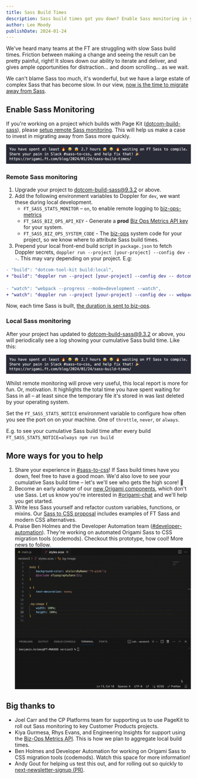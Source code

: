 ```yaml
---
title: Sass Build Times
description: Sass build times got you down? Enable Sass monitoring in your project and let us know.
author: Lee Moody
publishDate: 2024-01-24
---
```


We've heard many teams at the FT are struggling with slow Sass build times. Friction between making a change and seeing the result can be pretty painful, right! It slows down our ability to iterate and deliver, and gives ample opportunities for distraction... and doom scrolling... as we wait.

We can't blame Sass too much, it's wonderful, but we have a large estate of complex Sass that has become slow. In our view, [now is the time to migrate away from Sass](https://docs.google.com/document/d/1RuGduWdX0zGsgsp9C7lIhXgqEia6sWK900_3XVwYDIM/edit#heading=h.1f3yolavobef).

## Enable Sass Monitoring

If you're working on a project which builds with Page Kit ([dotcom-build-sass](https://github.com/Financial-Times/dotcom-page-kit)), please [setup remote Sass monitoring](#remote-sass-monitoring). This will help us make a case to invest in migrating away from Sass more quickly.

![A console log within a terminal, sharing that the person has in total waited 2.7 hours for Sass to compile.](/assets/images/2024-01-24-sass-build-times/sass-css.png?width=500&source=origami)

### Remote Sass monitoring

1. Upgrade your project to [dotcom-build-sass@9.3.2](https://github.com/Financial-Times/dotcom-page-kit/releases/tag/v9.3.2) or above.
1. Add the following environment variables to Doppler for `dev`, we want these during local development.
   - `FT_SASS_STATS_MONITOR` – `on`, to enable remote logging to [biz-ops-metrics](https://github.com/Financial-Times/biz-ops-metrics-api/blob/main/docs/API_DEFINITION.md#authentication)
   - `FT_SASS_BIZ_OPS_API_KEY` - Generate a **prod** [Biz Ops Metrics API key](https://apigateway.in.ft.com/key-form/system) for your system.
   - `FT_SASS_BIZ_OPS_SYSTEM_CODE` - The [biz-ops](https://biz-ops.in.ft.com/) system code for your project, so we know where to attribute Sass build times.
1. Prepend your local front-end build script in `package.json` to fetch Doppler secrets, `doppler run --project [your-project] --config dev --`. This may vary depending on your project. E.g:

```diff
- "build": "dotcom-tool-kit build:local",
+ "build": "doppler run --project [your-project] --config dev -- dotcom-tool-kit build:local",

- "watch": "webpack --progress --mode=development --watch",
+ "watch": "doppler run --project [your-project] --config dev -- webpack --progress --mode=development --watch",
```

Now, each time Sass is built, [the duration is sent to biz-ops](https://biz-ops.in.ft.com/api-explorer?query=%7B%0A++teams%28where%3A+%7B+code%3A+%22customer-products-subscriber-growth%22+%7D%29+%7B%0A++++delivers%28where%3A+%7B+code%3A+%22next-newsletter-signup%22+%7D%29+%7B%0A++++++code%0A++++++metric%28name%3A+%22sass-build-time%22%29+%7B%0A++++++++value%0A++++++++timestamp%0A++++++%7D%0A++++%7D%0A++++metricRollup%28path%3A+%22delivers.metric%22%2C+method%3A+sum%29+%7B%0A++++++value%0A++++++timestamp%0A++++%7D%0A++%7D%0A%7D&title=Custom+Biz+Ops+report).

### Local Sass monitoring

After your project has updated to [dotcom-build-sass@9.3.2](https://github.com/Financial-Times/dotcom-page-kit/releases/tag/v9.3.2) or above, you will periodically see a log showing your cumulative Sass build time. Like this:

![A console log within a terminal, sharing that the person has in total waited 2.7 hours for Sass to compile.](/assets/images/2024-01-24-sass-build-times/sass-css.png?width=500&source=origami)

Whilst remote monitoring will prove very useful, this local report is more for fun. Or, motivation. It highlights the total time you have spent waiting for Sass in all – at least since the temporary file it's stored in was last deleted by your operating system.

Set the `FT_SASS_STATS_NOTICE` environment variable to configure how often you see the port on on your machine. One of `throttle`, `never`, or `always`.

E.g. to see your cumulative Sass build time after every build `FT_SASS_STATS_NOTICE=always npm run build`

## More ways for you to help

1. Share your experience in [#sass-to-css](https://financialtimes.enterprise.slack.com/archives/C06FD4DSBQB)! If Sass build times have you down, feel free to have a good moan. We'd also love to see your cumulative Sass build time – let's we'll see who gets the high score! 😬
1. Become an early adopter of our [new Origami components](https://origami-for-everyone.ft.com/components/buttons/), which don't use Sass. Let us know you're interested in [#origami-chat](https://financialtimes.enterprise.slack.com/archives/CSW6B2VAN) and we'll help you get started.
1. Write less Sass yourself and refactor custom variables, functions, or mixins. Our [Sass to CSS proposal](https://docs.google.com/document/d/1RuGduWdX0zGsgsp9C7lIhXgqEia6sWK900_3XVwYDIM/edit#heading=h.1f3yolavobef) includes examples of FT Sass and modern CSS alternatives.
1. Praise Ben Holmes and the Developer Automation team ([#developer-automation](https://financialtimes.enterprise.slack.com/archives/C05RVF48VPF)). They're working on automated Origami Sass to CSS migration tools (codemods). Checkout this prototype, how cool! More news to follow.
   ![Running a codemode to automate swapping a Sass mixin for CSS Custom Properties](/assets/images/2024-01-24-sass-build-times/origami-codemod.gif?width=500&source=origami)

## Big thanks to

- Joel Carr and the CP Platforms team for supporting us to use PageKit to roll out Sass monitoring to key Customer Products projects.
- Kiya Gurmesa, Rhys Evans, and Engineering Insights for support using the [Biz-Ops Metrics API](https://github.com/Financial-Times/biz-ops-metrics-api). This is how we plan to aggregate local build times.
- Ben Holmes and Developer Automation for working on Origami Sass to CSS migration tools (codemods). Watch this space for more information!
- Andy Gout for helping us test this out, and for rolling out so quickly to [next-newsletter-signup (PR)](https://github.com/Financial-Times/next-newsletter-signup/pull/685/files).
